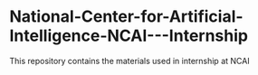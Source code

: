 # National-Center-for-Artificial-Intelligence-NCAI---Internship
This repository contains the materials used in internship at NCAI
